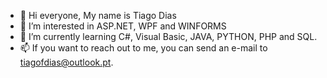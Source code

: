 - 👋 Hi everyone, My name is Tiago Dias
- 👀 I’m interested in ASP.NET, WPF and WINFORMS
- 🌱 I’m currently learning C#, Visual Basic, JAVA, PYTHON, PHP and SQL.
- 📫 If you want to reach out to me, you can send an e-mail to tiagofdias@outlook.pt.

<!---
tiagofdias/tiagofdias is a ✨ special ✨ repository because its `README.md` (this file) appears on your GitHub profile.
You can click the Preview link to take a look at your changes.
--->
